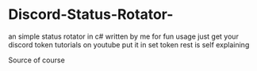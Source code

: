 # Discord-Status-Rotator-
an simple status rotator in c# written by me for fun usage just get your discord token tutorials on youtube put it in set token rest is self explaining


Source of course
